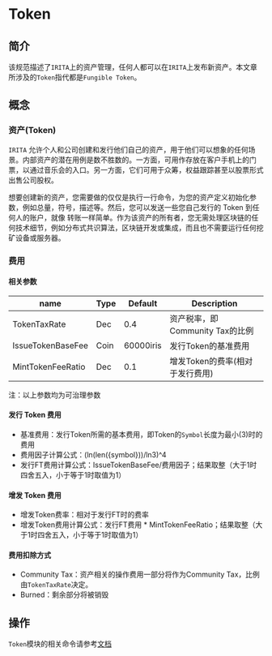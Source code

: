 # Token

## 简介

该规范描述了`IRITA`上的资产管理，任何人都可以在`IRITA`上发布新资产。本文章所涉及的`Token`指代都是`Fungible Token`。

## 概念

### 资产(Token)

`IRITA` 允许个人和公司创建和发行他们自己的资产，用于他们可以想象的任何场景。内部资产的潜在用例是数不胜数的。一方面，可用作存放在客户手机上的门票，以通过音乐会的入口。另一方面，它们可用于众筹，权益跟踪甚至以股票形式出售公司股权。

想要创建新的资产，您需要做的仅仅是执行一行命令，为您的资产定义初始化参数，例如总量，符号，描述等。然后，您可以发送一些您自己发行的 Token 到任何人的账户，就像 转账一样简单。作为该资产的所有者，您无需处理区块链的任何技术细节，例如分布式共识算法，区块链开发或集成，而且也不需要运行任何挖矿设备或服务器。

### 费用

#### 相关参数

| name              | Type | Default   | Description                     |
| ----------------- | ---- | --------- | ------------------------------- |
| TokenTaxRate      | Dec  | 0.4       | 资产税率，即Community Tax的比例 |
| IssueTokenBaseFee | Coin | 60000iris | 发行Token的基准费用             |
| MintTokenFeeRatio | Dec  | 0.1       | 增发Token的费率(相对于发行费用) |

注：以上参数均为可治理参数

#### 发行 Token 费用

- 基准费用：发行Token所需的基本费用，即Token的`Symbol`长度为最小(3)时的费用
- 费用因子计算公式：(ln(len({symbol}))/ln3)^4
- 发行FT费用计算公式：IssueTokenBaseFee/费用因子；结果取整（大于1时四舍五入，小于等于1时取值为1）

#### 增发 Token 费用

- 增发Token费率：相对于发行FT时的费率
- 增发Token费用计算公式：发行FT费用 * MintTokenFeeRatio；结果取整（大于1时四舍五入，小于等于1时取值为1）

#### 费用扣除方式

- Community Tax：资产相关的操作费用一部分将作为Community Tax，比例由`TokenTaxRate`决定。
- Burned：剩余部分将被销毁

## 操作

`Token`模块的相关命令请参考[文档](../cli-client/token.md)
